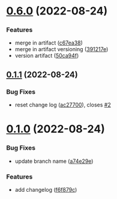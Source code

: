 # [0.6.0](https://github.com/gwstudent/greetings-ci/compare/v0.1.1...v0.6.0) (2022-08-24)


### Features

*  merge in artifact  ([c67ea38](https://github.com/gwstudent/greetings-ci/commit/c67ea3841f54cbf106f12dc36f512395c709bc90))
* merge in artifact versioning ([391217e](https://github.com/gwstudent/greetings-ci/commit/391217e0f3cf0c9eb4537eff5702944fdc35ea61))
* version artifact ([50ca94f](https://github.com/gwstudent/greetings-ci/commit/50ca94f8f0a79aef82bec10607d3f2ea67f0d4a2))



## [0.1.1](https://github.com/gwstudent/greetings-ci/compare/v0.1.0...v0.1.1) (2022-08-24)


### Bug Fixes

* reset change log ([ac27700](https://github.com/gwstudent/greetings-ci/commit/ac27700ee2a1f682216e5b7580f00b25695eae63)), closes [#2](https://github.com/gwstudent/greetings-ci/issues/2)



# [0.1.0](https://github.com/gwstudent/greetings-ci/compare/f6f879c0a6d1b47c3ad7d86e8312a130943059e3...v0.1.0) (2022-08-24)


### Bug Fixes

* update branch name ([a74e29e](https://github.com/gwstudent/greetings-ci/commit/a74e29ec545f689bc82b76d7f4235a96a374ec5c))


### Features

* add changelog ([f6f879c](https://github.com/gwstudent/greetings-ci/commit/f6f879c0a6d1b47c3ad7d86e8312a130943059e3))



